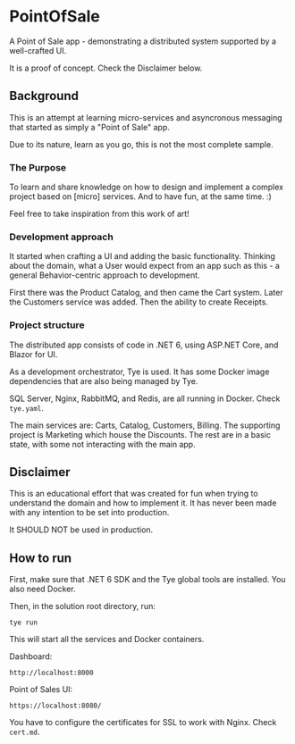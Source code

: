 ﻿# PointOfSale
 
A Point of Sale app - demonstrating a distributed system supported by a well-crafted UI.

It is a proof of concept. Check the Disclaimer below.

## Background

This is an attempt at learning micro-services and asyncronous messaging that started as simply a "Point of Sale" app.

Due to its nature, learn as you go, this is not the most complete sample.

### The Purpose

To learn and share knowledge on how to design and implement a complex project based on [micro] services. And to have fun, at the same time. :) 

Feel free to take inspiration from this work of art!

### Development approach

It started when crafting a UI and adding the basic functionality. Thinking about the domain, what a User would expect from an app such as this - a general Behavior-centric approach to development.

First there was the Product Catalog, and then came the Cart system. Later the Customers service was added. Then the ability to create Receipts.

### Project structure

The distributed app consists of code in .NET 6, using ASP.NET Core, and Blazor for UI. 

As a development orchestrator, Tye is used. It has some Docker image dependencies that are also being managed by Tye.

SQL Server, Nginx, RabbitMQ, and Redis, are all running in Docker. Check ```tye.yaml```.

The main services are: Carts, Catalog, Customers, Billing. The supporting project is Marketing which house the Discounts. The rest are in a basic state, with some not interacting with the main app.

## Disclaimer

This is an educational effort that was created for fun when trying to understand the domain and how to implement it.
It has never been made with any intention to be set into production.

It SHOULD NOT be used in production.

## How to run

First, make sure that .NET 6 SDK and the Tye global tools are installed.
You also need Docker.

Then, in the solution root directory, run:
```
tye run
```

This will start all the services and Docker containers.

Dashboard:
```
http://localhost:8000
```

Point of Sales UI:
```
https://localhost:8080/
```

You have to configure the certificates for SSL to work with Nginx. Check ```cert.md```.
